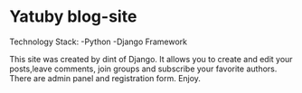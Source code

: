 # Yatuby blog-site

Technology Stack:
-Python
-Django Framework

This site was created by dint of Django. It allows you to create and edit your posts,leave comments, join groups and subscribe your favorite authors.
There are admin panel and registration form.
Enjoy.
